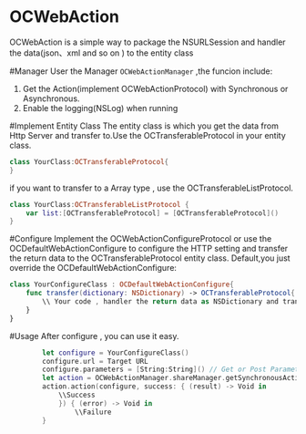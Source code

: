 # OCWebAction

OCWebAction is a simple way to package the NSURLSession and handler the data(json、xml and so on ) to the entity class

#Manager
User the Manager `OCWebActionManager` ,the funcion include:
1. Get the Action(implement OCWebActionProtocol) with Synchronous or Asynchronous.
2. Enable the logging(NSLog) when running

#Implement Entity Class
The entity class is which you get the data from Http Server and transfer to.Use the OCTransferableProtocol in your entity class.
```swift
class YourClass:OCTransferableProtocol{
}
```

if you want to transfer to a Array type , use the OCTransferableListProtocol.
```swift
class YourClass:OCTransferableListProtocol {
    var list:[OCTransferableProtocol] = [OCTransferableProtocol]()
}
```

#Configure 
Implement the OCWebActionConfigureProtocol or use the OCDefaultWebActionConfigure to configure the HTTP setting and transfer the return data to the OCTransferableProtocol entity class.
Default,you just override the OCDefaultWebActionConfigure:
```swift
class YourConfigureClass : OCDefaultWebActionConfigure{
    func transfer(dictionary: NSDictionary) -> OCTransferableProtocol{
        \\ Your code , handler the return data as NSDictionary and tranfer to OCTransferableProtocol entity class
    }
}
```
#Usage
After configure , you can use it easy.
```swift
        let configure = YourConfigureClass()
        configure.url = Target URL
        configure.parameters = [String:String]() // Get or Post Parameters
        let action = OCWebActionManager.shareManager.getSynchronousAction() //if use the asynchronous action, you can user the OCWebActionManager.shareManager.getAsynchronousAction()
        action.action(configure, success: { (result) -> Void in
            \\Success 
            }) { (error) -> Void in
                \\Failure
        }
```
